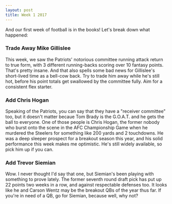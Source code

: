 ```yaml
---
layout: post
title: Week 1 2017 
---
```


And our first week of football is in the books! Let's break down what happened:

### Trade Away Mike Gillislee
This week, we saw the Patriots' notorious committee running attack return to true form, with 3 different running-backs scoring over 10 fantasy points. That's pretty insane. And that also spells some bad news for Gillislee's short-lived time as a bell-cow back. Try to trade him away while he's still hot, before his point totals get swallowed by the committee fully. Aim for a consistent flex starter.

### Add Chris Hogan
Speaking of the Patriots, you can say that they have a "receiver committee" too, but it doesn't matter becaue Tom Brady is the G.O.A.T. and he gets the ball to everyone. One of those people is Chris Hogan, the former nobody who burst onto the scene in the AFC Championship Game when he murdered the Steelers for something like 200 yards and 2 touchdowns. He was a deep sleeper prospect for a breakout season this year, and his solid performance this week makes me optimistic. He's still widely available, so pick him up if you can.

### Add Trevor Siemian
Wow. I never thought I'd say that one, but Siemian's been playing with something to prove lately. The former seventh round draft pick has put up 22 points two weeks in a row, and against respectable defenses too. It looks like he and Carson Wentz may be the breakout QBs of the year thus far. If you're in need of a QB, go for Siemian, because well, why not?
